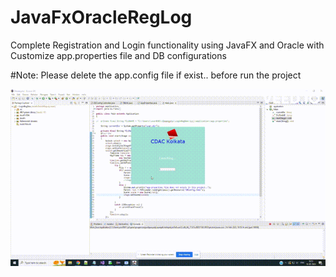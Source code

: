 # JavaFxOracleRegLog
Complete Registration and Login functionality using JavaFX and Oracle with Customize app.properties file and DB configurations

#Note: Please delete the app.config file if exist.. before run the project


![](https://github.com/devwangshu/JavaFxOracleRegLog/blob/main/LoginRegDew/demo.gif)
